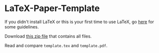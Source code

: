 # LaTeX-Paper-Template

If you didn't install LaTeX or this is your first time to use LaTeX, go [here](http://stom.chkwon.net/resources/computer-help/latex/) for some guidelines.

Download [this zip file](https://github.com/chkwon/LaTeX-Paper-Template/archive/master.zip) that contains all files.

Read and compare `template.tex` and `template.pdf`.
